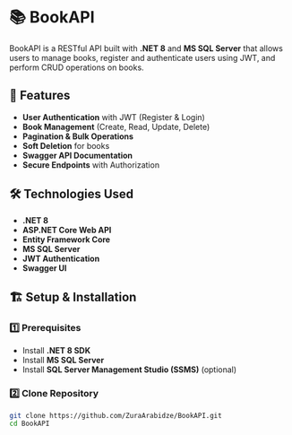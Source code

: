 ﻿# 📚 BookAPI

BookAPI is a RESTful API built with **.NET 8** and **MS SQL Server** that allows users to manage books, 
register and authenticate users using JWT, and perform CRUD operations on books.

## 🚀 Features
- **User Authentication** with JWT (Register & Login)
- **Book Management** (Create, Read, Update, Delete)
- **Pagination & Bulk Operations**
- **Soft Deletion** for books
- **Swagger API Documentation**
- **Secure Endpoints** with Authorization

## 🛠️ Technologies Used
- **.NET 8**
- **ASP.NET Core Web API**
- **Entity Framework Core**
- **MS SQL Server**
- **JWT Authentication**
- **Swagger UI**

## 🏗️ Setup & Installation

### 1️⃣ Prerequisites
- Install **.NET 8 SDK**
- Install **MS SQL Server**
- Install **SQL Server Management Studio (SSMS)** (optional)

### 2️⃣ Clone Repository
```sh
git clone https://github.com/ZuraArabidze/BookAPI.git
cd BookAPI


